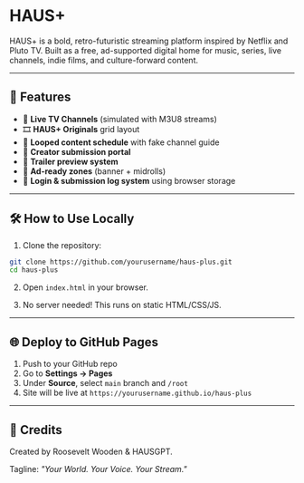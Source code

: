 # HAUS+

HAUS+ is a bold, retro-futuristic streaming platform inspired by Netflix and Pluto TV. Built as a free, ad-supported digital home for music, series, live channels, indie films, and culture-forward content.

---

## 🚀 Features

- 🔴 **Live TV Channels** (simulated with M3U8 streams)
- 🎞️ **HAUS+ Originals** grid layout
- 🔁 **Looped content schedule** with fake channel guide
- 💌 **Creator submission portal**
- 🎥 **Trailer preview system**
- 💸 **Ad-ready zones** (banner + midrolls)
- 🔐 **Login & submission log system** using browser storage

---

## 🛠 How to Use Locally

1. Clone the repository:
```bash
git clone https://github.com/yourusername/haus-plus.git
cd haus-plus
```

2. Open `index.html` in your browser.

3. No server needed! This runs on static HTML/CSS/JS.

---

## 🌐 Deploy to GitHub Pages

1. Push to your GitHub repo
2. Go to **Settings → Pages**
3. Under **Source**, select `main` branch and `/root`
4. Site will be live at `https://yourusername.github.io/haus-plus`

---

## 🧠 Credits

Created by Roosevelt Wooden & HAUSGPT.

Tagline: _"Your World. Your Voice. Your Stream."_

